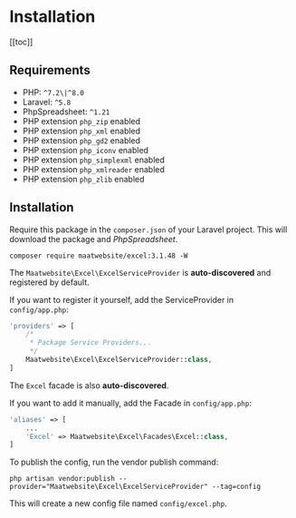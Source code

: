 # Installation

[[toc]]

## Requirements

* PHP: `^7.2\|^8.0`
* Laravel: `^5.8`
* PhpSpreadsheet: `^1.21`
* PHP extension `php_zip` enabled
* PHP extension `php_xml` enabled
* PHP extension `php_gd2` enabled
* PHP extension `php_iconv` enabled
* PHP extension `php_simplexml` enabled
* PHP extension `php_xmlreader` enabled
* PHP extension `php_zlib` enabled

## Installation

Require this package in the `composer.json` of your Laravel project. This will download the package and _PhpSpreadsheet_.

```
composer require maatwebsite/excel:3.1.48 -W
```

The `Maatwebsite\Excel\ExcelServiceProvider` is __auto-discovered__ and registered by default.

If you want to register it yourself, add the ServiceProvider in `config/app.php`:

```php
'providers' => [
    /*
     * Package Service Providers...
     */
    Maatwebsite\Excel\ExcelServiceProvider::class,
]
```

The `Excel` facade is also __auto-discovered__.

If you want to add it manually, add the Facade in `config/app.php`:

```php
'aliases' => [
    ...
    'Excel' => Maatwebsite\Excel\Facades\Excel::class,
]
```

To publish the config, run the vendor publish command:

```
php artisan vendor:publish --provider="Maatwebsite\Excel\ExcelServiceProvider" --tag=config
```

This will create a new config file named `config/excel.php`.
